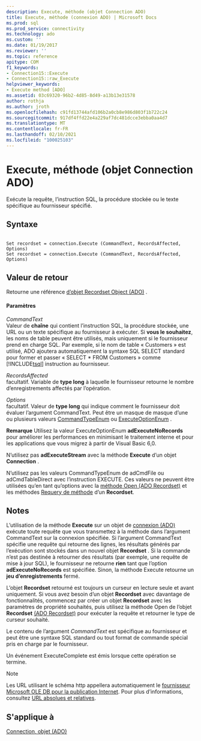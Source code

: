 ```yaml
---
description: Execute, méthode (objet Connection ADO)
title: Execute, méthode (connexion ADO) | Microsoft Docs
ms.prod: sql
ms.prod_service: connectivity
ms.technology: ado
ms.custom: ''
ms.date: 01/19/2017
ms.reviewer: ''
ms.topic: reference
apitype: COM
f1_keywords:
- Connection15::Execute
- Connection15::raw_Execute
helpviewer_keywords:
- Execute method [ADO]
ms.assetid: 03c69320-96b2-4d85-8d49-a13b13e31578
author: rothja
ms.author: jroth
ms.openlocfilehash: c91fd13744afd106b2a0cb8e986d803f1b722c24
ms.sourcegitcommit: 917df4ffd22e4a229af7dc481dcce3ebba0aa4d7
ms.translationtype: MT
ms.contentlocale: fr-FR
ms.lasthandoff: 02/10/2021
ms.locfileid: "100025103"
---
```

# <a name="execute-method-ado-connection"></a>Execute, méthode (objet Connection ADO)
Exécute la requête, l’instruction SQL, la procédure stockée ou le texte spécifique au fournisseur spécifié.  
  
## <a name="syntax"></a>Syntaxe  
  
```  
  
Set recordset = connection.Execute (CommandText, RecordsAffected, Options)  
Set recordset = connection.Execute (CommandText, RecordsAffected, Options)  
```  
  
## <a name="return-value"></a>Valeur de retour  
 Retourne une référence [d’objet Recordset Object (ADO)](../../../ado/reference/ado-api/recordset-object-ado.md) .  
  
#### <a name="parameters"></a>Paramètres  
 *CommandText*  
 Valeur de **chaîne** qui contient l’instruction SQL, la procédure stockée, une URL ou un texte spécifique au fournisseur à exécuter. Si **vous le souhaitez**, les noms de table peuvent être utilisés, mais uniquement si le fournisseur prend en charge SQL. Par exemple, si le nom de table « Customers » est utilisé, ADO ajoutera automatiquement la syntaxe SQL SELECT standard pour former et passer « SELECT * FROM Customers » comme [!INCLUDE[tsql](../../../includes/tsql-md.md)] instruction au fournisseur.  
  
 *RecordsAffected*  
 facultatif. Variable de **type long** à laquelle le fournisseur retourne le nombre d’enregistrements affectés par l’opération.  
  
 *Options*  
 facultatif. Valeur de **type long** qui indique comment le fournisseur doit évaluer l’argument CommandText. Peut être un masque de masque d’une ou plusieurs valeurs [CommandTypeEnum](../../../ado/reference/ado-api/commandtypeenum.md) ou [ExecuteOptionEnum](../../../ado/reference/ado-api/executeoptionenum.md) .  
  
 **Remarque** Utilisez la  valeur ExecuteOptionEnum **adExecuteNoRecords** pour améliorer les performances en minimisant le traitement interne et pour les applications que vous migrez à partir de Visual Basic 6,0.  
  
 N’utilisez pas **adExecuteStream** avec la méthode **Execute** d’un objet **Connection** .  
  
 N’utilisez pas les valeurs CommandTypeEnum de adCmdFile ou adCmdTableDirect avec l’instruction EXECUTE. Ces valeurs ne peuvent être utilisées qu’en tant qu’options avec la [méthode Open (ADO Recordset)](../../../ado/reference/ado-api/open-method-ado-recordset.md) et les méthodes [Requery de méthode](../../../ado/reference/ado-api/requery-method.md) d’un **Recordset**.  
  
## <a name="remarks"></a>Notes  
 L’utilisation de la méthode **Execute** sur un objet de [connexion (ADO)](../../../ado/reference/ado-api/connection-object-ado.md) exécute toute requête que vous transmettez à la méthode dans l’argument CommandText sur la connexion spécifiée. Si l’argument CommandText spécifie une requête qui retourne des lignes, les résultats générés par l’exécution sont stockés dans un nouvel objet **Recordset** . Si la commande n’est pas destinée à retourner des résultats (par exemple, une requête de mise à jour SQL), le fournisseur ne retourne **rien** tant que l’option **adExecuteNoRecords** est spécifiée. Sinon, la méthode Execute retourne un **jeu d’enregistrements** fermé.  
  
 L’objet **Recordset** retourné est toujours un curseur en lecture seule et avant uniquement. Si vous avez besoin d’un objet **Recordset** avec davantage de fonctionnalités, commencez par créer un objet **Recordset** avec les paramètres de propriété souhaités, puis utilisez la méthode Open de l’objet **Recordset** [(ADO Recordset)](../../../ado/reference/ado-api/open-method-ado-recordset.md) pour exécuter la requête et retourner le type de curseur souhaité.  
  
 Le contenu de l’argument *CommandText* est spécifique au fournisseur et peut être une syntaxe SQL standard ou tout format de commande spécial pris en charge par le fournisseur.  
  
 Un événement ExecuteComplete est émis lorsque cette opération se termine.  
  
> [!NOTE]
>  Les URL utilisant le schéma http appellera automatiquement le [fournisseur Microsoft OLE DB pour la publication Internet](../../../ado/guide/appendixes/microsoft-ole-db-provider-for-internet-publishing.md). Pour plus d’informations, consultez [URL absolues et relatives](../../../ado/guide/data/absolute-and-relative-urls.md).  
  
## <a name="applies-to"></a>S'applique à  
 [Connection, objet (ADO)](../../../ado/reference/ado-api/connection-object-ado.md)
